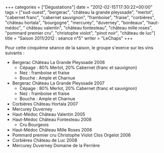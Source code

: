 +++
categories = ["Dégustations"]
date = "2012-02-15T17:30:22+00:00"
tags = ["sud-ouest", "bergerac", "château la grande pleyssade", "merlot", "cabernet franc", "cabernet sauvignon", "framboise", "fraise", "corbières", "château hortala", "bourgogne", "mercurey", "duverney", "bordeaux", "haut-médoc", " château valentin", "château fontesteau", "château mille roses", "pommard premier cru", "christophe violot", "pinot noir", "château de luc"]
title = "Saison 2011/2012 : séance n°5"
writer = "LeChaps"
+++

Pour cette cinquième séance de la saison, le groupe s'exerce sur les vins suivants :

* Bergerac Château La Grande Pleyssade 2006
  * Cépage : 80% Merlot, 20% Cabernet (franc et sauvignon)
  * Nez : framboise et fraise
  * Bouche : Ample et Charnue
* Bergerac Château La Grande Pleyssade 2007
  * Cépage : 80% Merlot, 20% Cabernet (franc et sauvignon)
  * Nez : framboise et fraise
  * Bouche : Ample et Charnue
* Corbières Château Hortala 2007 
* Mercurey Duverney
* Haut-Médoc Château Valentin 2005
* Haut-Médoc Château Fontesteau 2008 
  * Cru Bourgeois
* Haut-Médoc Château Mille Roses 2006
* Pommard premier cru Christophe Violot Clos Orgelot 2006
* Corbières Château de Luc 2008
* Mercurey Duverney Domaine de la Perrière